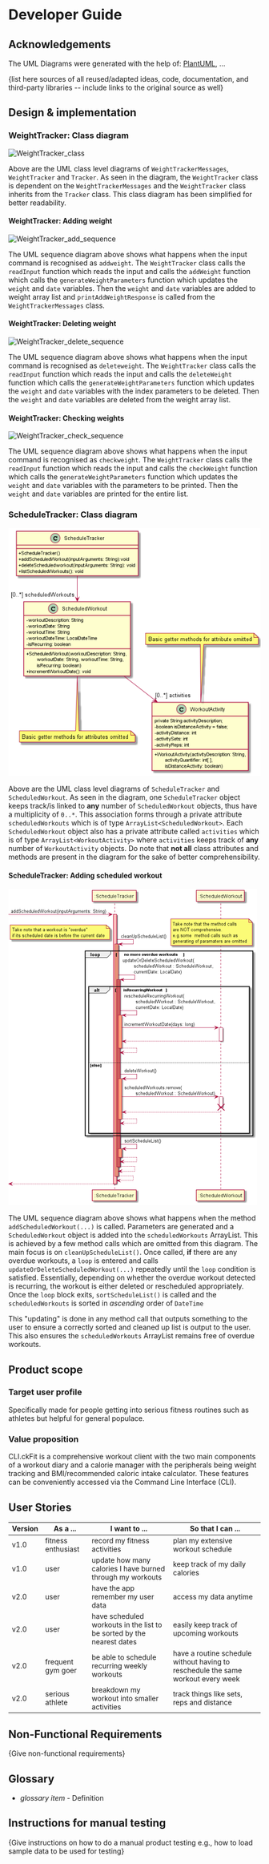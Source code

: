 # Developer Guide

## Acknowledgements
The UML Diagrams were generated with the help of: [PlantUML](https://plantuml.com/), ...

{list here sources of all reused/adapted ideas, code, documentation, and third-party libraries -- include links to the original source as well}

## Design & implementation

### WeightTracker: Class diagram
![WeightTracker_class](https://user-images.githubusercontent.com/69446729/138136839-8e4f117b-beb0-47bb-830a-55c58076b946.png)

Above are the UML class level diagrams of `WeightTrackerMessages`, `WeightTracker` and `Tracker`. As seen in
the diagram, the `WeightTracker` class is dependent on the `WeightTrackerMessages` and the `WeightTracker` 
class inherits from the `Tracker` class. This class diagram has been simplified for better readability.

#### WeightTracker: Adding weight
![WeightTracker_add_sequence](https://user-images.githubusercontent.com/69446729/138136616-37fd90e1-4158-4006-85d8-708593153cde.png)

The UML sequence diagram above shows what happens when the input command is recognised as `addweight`.
The `WeightTracker` class calls the `readInput` function which reads the input and calls the `addWeight` 
function which calls the `generateWeightParameters` function which updates the `weight` and `date` 
variables. Then the `weight` and `date` variables are added to weight array list and 
`printAddWeightResponse` is called from the `WeightTrackerMessages` class.

#### WeightTracker: Deleting weight
![WeightTracker_delete_sequence](https://user-images.githubusercontent.com/69446729/138136415-6ae09524-9712-494f-8792-3f945f0601d8.png)

The UML sequence diagram above shows what happens when the input command is recognised as `deleteweight`.
The `WeightTracker` class calls the `readInput` function which reads the input and calls the `deleteWeight`
function which calls the `generateWeightParameters` function which updates the `weight` and `date`
variables with the index parameters to be deleted. Then the `weight` and `date` variables are deleted 
from the weight array list.

#### WeightTracker: Checking weights
![WeightTracker_check_sequence](https://user-images.githubusercontent.com/69446729/138136750-30b7e949-e156-4d88-9ebf-3446c31d7284.png)

The UML sequence diagram above shows what happens when the input command is recognised as `checkweight`.
The `WeightTracker` class calls the `readInput` function which reads the input and calls the `checkWeight`
function which calls the `generateWeightParameters` function which updates the `weight` and `date`
variables with the parameters to be printed. Then the `weight` and `date` variables are 
printed for the entire list.

### ScheduleTracker: Class diagram
![](../diagrams/ScheduleTracker_class.png)

Above are the UML class level diagrams of `ScheduleTracker` and `ScheduledWorkout`. As seen in the diagram, one 
`ScheduleTracker` object keeps track/is linked to **any** number of `ScheduledWorkout` objects, thus have a 
multiplicity of `0..*`. This association forms through a private attribute `scheduledWorkouts` which is of type 
`ArrayList<ScheduledWorkout>`. Each `ScheduledWorkout` object also has a private attribute called `activities` which is 
of type `ArrayList<WorkoutActivity>` where `activities` keeps track of **any** number of `WorkoutActivity` objects.
Do note that **not all** class attributes and methods are present in the diagram for 
the sake of better comprehensibility.

#### ScheduleTracker: Adding scheduled workout

![](../diagrams/ScheduleTracker_add_sequence.png)

The UML sequence diagram above shows what happens when the method `addScheduledWorkout(...)` is called. 
Parameters are generated and a `ScheduledWorkout` object is added into the `scheduledWorkouts` ArrayList.
This is achieved by a few method calls which are omitted from this diagram. The main focus is on `cleanUpScheduleList()`. 
Once called, **if** there are any overdue workouts, a `loop` is entered and calls `updateOrDeleteScheduledWorkout(...)` 
repeatedly until the `loop` condition is satisfied. Essentially, depending on whether the overdue workout detected is 
recurring, the workout is either deleted or rescheduled appropriately. Once the `loop` block exits, `sortScheduleList()` is called and the 
`scheduledWorkouts` is sorted in *ascending* order of `DateTime`

This "updating" is done in any method call that outputs something to the user to ensure a correctly sorted and cleaned up
list is output to the user. This also ensures the `scheduledWorkouts` ArrayList remains free of overdue workouts.

## Product scope
### Target user profile
Specifically made for people getting into serious fitness routines such as athletes but helpful for general populace.

### Value proposition

CLI.ckFit is a comprehensive workout client with the two main components of a workout diary and a calorie manager
with the peripherals being weight tracking and BMI/recommended caloric intake calculator. These features can be
conveniently accessed via the Command Line Interface (CLI).

## User Stories

|Version| As a ... | I want to ... | So that I can ...|
|--------|----------|---------------|------------------|
|v1.0|fitness enthusiast|record my fitness activities|plan my extensive workout schedule|
|v1.0|user|update how many calories I have burned through my workouts|keep track of my daily calories|
|v2.0|user|have the app remember my user data|access my data anytime| 
|v2.0|user|have scheduled workouts in the list to be sorted by the nearest dates|easily keep track of upcoming workouts|
|v2.0|frequent gym goer| be able to schedule recurring weekly workouts| have a routine schedule without having to reschedule the same workout every week|
|v2.0|serious athlete|breakdown my workout into smaller activities|track things like sets, reps and distance|
## Non-Functional Requirements

{Give non-functional requirements}

## Glossary

* *glossary item* - Definition

## Instructions for manual testing

{Give instructions on how to do a manual product testing e.g., how to load sample data to be used for testing}
